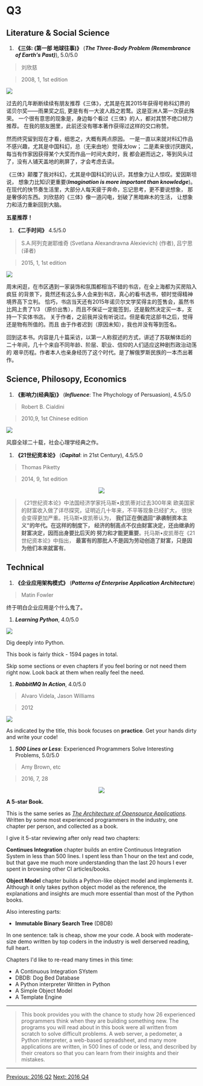 # Q3

## Literature & Social Science
1. **《三体: (第一部 地球往事)》** (***The Three-Body Problem (Remembrance of Earth's Past)***), 5.0/5.0

  > 刘欣慈

  > 2008, 1, 1st edition

  <img src="images/three_body_1.jpg">

  过去的几年断断续续有朋友推荐《三体》，尤其是在其2015年获得号称科幻界的
  诺贝尔奖——雨果奖之后, 更是有有一大波人趋之若鹜。这是亚洲人第一次获此殊荣。
  一个很有意思的现象是，身边每个看过《三体》的人，都对其赞不绝口倾力推荐。
  在我的朋友圈里，此前还没有哪本著作获得过这样的交口称赞。

  然而终究留到现在才看，细思之，大概有两点原因。
  一是一直以来就对科幻作品不感兴趣，尤其是中国科幻，总（无来由地）觉得太low；
  二是素来很讨厌跟风，每当有作家因获得某个大奖而作品一时间大卖时，我
  都会避而远之，等到风头过了，没有人铺天盖地的刷屏了，才会考虑去读。

  《三体》颠覆了我对科幻，尤其是中国科幻的认识，其想象力让人惊叹。爱因斯坦说，
  想象力比知识更重要(***Imagination is more important than knowledge***)。
  在现代的快节奏生活里，大部分人每天疲于奔命，忘记思考，更不要说想象，
  那是奢侈的东西。刘欣慈的《三体》像一道闪电，划破了黑暗麻木的生活，
  让想象力和活力重新回到大脑。

  **五星推荐！**


1. **《二手时间》** 4.5/5.0

  > S.A.阿列克谢耶维奇 (Svetlana Alexandravna Alexievich) (作者), 吕宁思 (译者)

  > 2015, 1, 1st edition

  <img src="images/2nd_hand_time.jpg">

  周末闲逛，在市区遇到一家装饰和氛围都相当不错的书店，在全上海都为买房陷入疯狂
  的背景下，竟然还有这么多人会来到书店，真心的看书选书，顿时觉得精神境界高下立判。
  恰巧，书店当天还有2015年诺贝尔文学奖得主的签售会，虽然书比网上贵了1/3
  （原价出售），而且不保证一定能签到，还是毅然决定买一本，支持一下实体书店。
  关于作者，之前我并没有听说过。但是看完这部书之后，觉得还是物有所值的。而且
  由于作者迟到（原因未知），我也并没有等到签名。

  回到这本书。内容是几十篇采访，以第一人称叙述的方式，讲述了苏联解体后的
  二十年间，几十个来自不同年龄、阶层、职业、信仰的人们适应这种剧烈政治动荡的
  艰辛历程。作者本人也亲身经历了这个时代。是了解俄罗斯民族的一本杰出著作。


## Science, Philosopy, Economics
1. **《影响力(经典版)》** (***Influence***: The Phychology of Persuasion), 4.5/5.0

  > Robert B. Cialdini

  > 2010,9, 1st Chinese edition

  <img src="images/influence.jpg">

  风靡全球二十载，社会心理学经典之作。

1. **《21世纪资本论》** (***Capital***: in 21st Century), 4.5/5.0

  > Thomas Piketty

  > 2014, 9, 1st edition

  <p align="center"><img src="images/captical_in_21st_century.jpg"></p>

  > 《21世纪资本论》中法国经济学家托马斯•皮凯蒂对过去300年来
  欧美国家的财富收入做了详尽探究，证明近几十年来，不平等现象已经扩大，
  很快会变得更加严重。托马斯•皮凯蒂认为，
  **我们正在倒退回“承袭制资本主义”的年代。在这样的制度下，
  经济的制高点不仅由财富决定，还由继承的财富决定，因而出身要比后天的
  努力和才能更重要**。托马斯•皮凯蒂在《21世纪资本论》中指出，
  **最富有的那批人不是因为劳动创造了财富，只是因为他们本来就富有**。

## Technical
1. **《企业应用架构模式》** (***Patterns of Enterprise Application Architecture***)

  > Matin Fowler

  终于明白企业应用是个什么鬼了。

1. ***Learning Python***, 4.0/5.0

  <img src="images/learning_python_5th.jpg">

  Dig deeply into Python.

  This book is fairly thick - 1594 pages in total.

  Skip some sections or even chapters if you feel boring or not need them right
  now. Look back at them when really feel the need.

1. ***RabbitMQ In Action***, 4.0/5.0

  > Alvaro Videla, Jason Williams

  > 2012

  <img src="images/rabbitmq_in_action.jpg">

  As indicated by the title, this book focuses on **practice**. Get your hands
  dirty and write your code!

1. ***500 Lines or Less***: Experienced Programmers Solve Interesting Problems, 5.0/5.0

  > Amy Brown, etc

  > 2016, 7, 28

  <p align="center"><img src="images/500_lines_or_less.jpg"></p>

  **A 5-star Book.**

  This is the same series as [*The Architecture of Opensource Applications*](http://aosabook.org/en/index.html).
  Written by some most experienced programmers in the industry, one chapter per person, and collected as a book.

  I give it 5-star reviewing after only read two chapters:

  **Continues Integration** chapter builds
  an entire Continuous Integration System in less than 500 lines. I spent less
  than 1 hour on the text and code, but that gave me much more understanding
  than the last 20 hours I ever spent in browsing other CI articles/books.

  **Object Model** chapter builds a Python-like object model and implements it.
  Although it only takes python object model as the reference, the explanations
  and insights are much more essential than most of the Python books.

  Also interesting parts:

   * **Immutable Binary Search Tree** (DBDB)

  In one sentence: talk is cheap, show me your code. A book with moderate-size
  demo written by top coders in the industry is well derserved reading, full heart.

  Chapters I'd like to re-read many times in this time:

  * A Continuous Integration SYstem
  * DBDB: Dog Bed Database
  * A Python interpreter Written in Python
  * A Simple Object Model
  * A Template Engine

  ----------

  > This book provides you with the chance to study how 26 experienced
  programmers think when they are building something new. The programs you
  will read about in this book were all written from scratch to solve difficult problems.
  A web server, a pedometer, a Python interpreter, a web-based spreadsheet,
  and many more applications are written, in 500 lines of code or less,
  and described by their creators so that you can learn from their insights and their mistakes.

---------------------------------------------------
  [Previous: 2016 Q2](2016_Q2.md)           [Next: 2016 Q4](2016_Q4.md)
